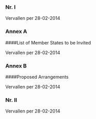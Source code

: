 <meta http-equiv='Content-Type' content='text/html; charset=utf-8' />


### Nr.  I  
Vervallen per 28-02-2014 

### Annex  A  

####List of Member States to be Invited

Vervallen per 28-02-2014 

### Annex  B  

####Proposed Arrangements

Vervallen per 28-02-2014 

### Nr.  II  
Vervallen per 28-02-2014 

